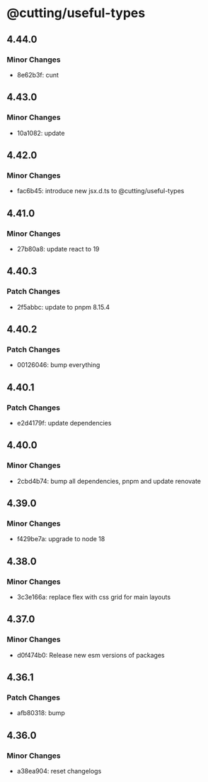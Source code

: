 # @cutting/useful-types

## 4.44.0

### Minor Changes

- 8e62b3f: cunt

## 4.43.0

### Minor Changes

- 10a1082: update

## 4.42.0

### Minor Changes

- fac6b45: introduce new jsx.d.ts to @cutting/useful-types

## 4.41.0

### Minor Changes

- 27b80a8: update react to 19

## 4.40.3

### Patch Changes

- 2f5abbc: update to pnpm 8.15.4

## 4.40.2

### Patch Changes

- 00126046: bump everything

## 4.40.1

### Patch Changes

- e2d4179f: update dependencies

## 4.40.0

### Minor Changes

- 2cbd4b74: bump all dependencies, pnpm and update renovate

## 4.39.0

### Minor Changes

- f429be7a: upgrade to node 18

## 4.38.0

### Minor Changes

- 3c3e166a: replace flex with css grid for main layouts

## 4.37.0

### Minor Changes

- d0f474b0: Release new esm versions of packages

## 4.36.1

### Patch Changes

- afb80318: bump

## 4.36.0

### Minor Changes

- a38ea904: reset changelogs
